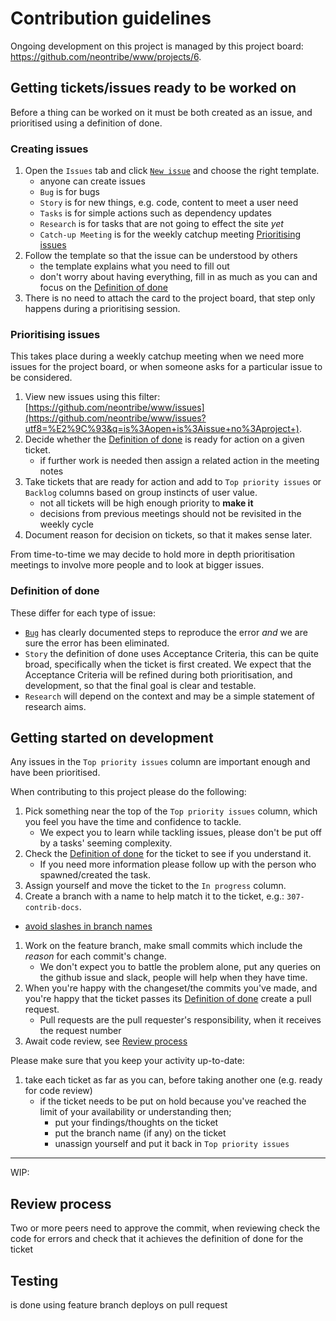 # Contribution guidelines

Ongoing development on this project is managed by this project board: https://github.com/neontribe/www/projects/6.

## Getting tickets/issues ready to be worked on

Before a thing can be worked on it must be both created as an issue, and prioritised using a definition of done.

### Creating issues

1. Open the `Issues` tab and click [`New issue`](https://github.com/neontribe/www/issues/new/choose) and choose the right template.
   - anyone can create issues
   - `Bug` is for bugs
   - `Story` is for new things, e.g. code, content to meet a user need
   -  `Tasks` is for simple actions such as dependency updates
   - `Research` is for tasks that are not going to effect the site _yet_
   - `Catch-up Meeting` is for the weekly catchup meeting [Prioritising issues](prioritising-issues)
1. Follow the template so that the issue can be understood by others
   - the template explains what you need to fill out
   - don't worry about having everything, fill in as much as you can and focus on the [Definition of done](#definition-of-done)
1. There is no need to attach the card to the project board, that step only happens during a prioritising session.

### Prioritising issues

This takes place during a weekly catchup meeting when we need more issues for the project board, or when someone asks for a particular issue to be considered.

1. View new issues using this filter: [https://github.com/neontribe/www/issues](https://github.com/neontribe/www/issues?utf8=%E2%9C%93&q=is%3Aopen+is%3Aissue+no%3Aproject+).
1. Decide whether the [Definition of done](#definition-of-done) is ready for action on a given ticket.
   - if further work is needed then assign a related action in the meeting notes
1. Take tickets that are ready for action and add to `Top priority issues` or `Backlog` columns based on group instincts of user value.
   - not all tickets will be high enough priority to **make it**
   - decisions from previous meetings should not be revisited in the weekly cycle
1. Document reason for decision on tickets, so that it makes sense later.

From time-to-time we may decide to hold more in depth prioritisation meetings to involve more people and to look at bigger issues.

### Definition of done

These differ for each type of issue:

- [`Bug`](https://english.stackexchange.com/a/40935) has clearly documented steps to reproduce the error _and_ we are sure the error has been eliminated.
- `Story` the definition of done uses Acceptance Criteria, this can be quite broad, specifically when the ticket is first created. We expect that the Acceptance Criteria will be refined during both prioritisation, and development, so that the final goal is clear and testable.
- `Research` will depend on the context and may be a simple statement of research aims.

## Getting started on development

Any issues in the `Top priority issues` column are important enough and have been prioritised.

When contributing to this project please do the following:

1. Pick something near the top of the `Top priority issues` column, which you feel you have the time and confidence to tackle.
   - We expect you to learn while tackling issues, please don't be put off by a tasks' seeming complexity.
1. Check the [Definition of done](#definition-of-done) for the ticket to see if you understand it.
   - If you need more information please follow up with the person who spawned/created the task.
1. Assign yourself and move the ticket to the `In progress` column.
1. Create a branch with a name to help match it to the ticket, e.g.: `307-contrib-docs`.
  - [avoid slashes in branch names](https://stackoverflow.com/questions/2527355/using-the-slash-character-in-git-branch-name/2527452#2527452)
1. Work on the feature branch, make small commits which include the _reason_ for each commit's change.
   - We don't expect you to battle the problem alone, put any queries on the github issue and slack, people will help when they have time.
1. When you're happy with the changeset/the commits you've made, and you're happy that the ticket passes its [Definition of done](#definition-of-done) create a pull request.
    - Pull requests are the pull requester's responsibility, when it receives the request number
1. Await code review, see [Review process](#review-process)

Please make sure that you keep your activity up-to-date:

1. take each ticket as far as you can, before taking another one (e.g. ready for code review)
   - if the ticket needs to be put on hold because you've reached the limit of your availability or understanding then;
     - put your findings/thoughts on the ticket
     - put the branch name (if any) on the ticket
     - unassign yourself and put it back in `Top priority issues`

---

WIP:

## Review process

Two or more peers need to approve the commit, when reviewing check the code for errors and check that it achieves the definition of done for the ticket

## Testing

is done using feature branch deploys on pull request
